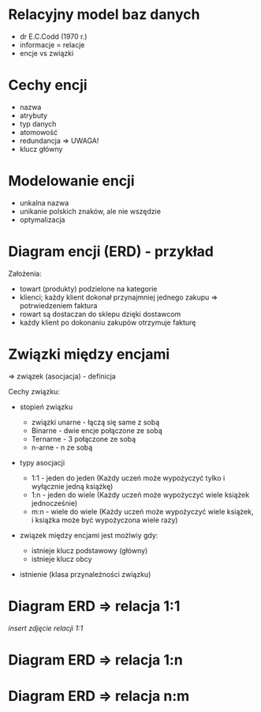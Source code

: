 # Relacyjny model baz danych
- dr E.C.Codd (1970 r.)
- informacje = relacje
- encje vs związki

# Cechy encji
- nazwa
- atrybuty
- typ danych
- atomowość
- redundancja $\Rightarrow$ UWAGA!
- klucz główny 

# Modelowanie encji
- unkalna nazwa
- unikanie polskich znaków, ale nie wszędzie
- optymalizacja

# Diagram encji (ERD) - przykład
Założenia:
- towart (produkty) podzielone na kategorie
- klienci; każdy klient dokonał przynajmniej jednego zakupu $\Rightarrow$ potrwiedzeniem faktura
- rowart są dostaczan do sklepu dzięki dostawcom
- każdy klient po dokonaniu zakupów otrzymuje fakturę


# Związki między encjami

$\Rightarrow$ związek (asocjacja) - definicja

Cechy związku:
- stopień związku
	- związki unarne - łączą się same z sobą
	- Binarne - dwie encje połączone ze sobą 
	- Ternarne - 3 połączone ze sobą
	- n-arne - n ze sobą
- typy asocjacji
	- 1:1 - jeden do jeden (Każdy uczeń może wypożyczyć tylko i wyłącznie jedną książkę)
	- 1:n - jeden do wiele (Każdy uczeń może wypożyczyć wiele książek jednocześnie)
	- m:n - wiele do wiele (Każdy uczeń może wypożyczyć wiele książek, i książka może być wypożyczona wiele razy)

- związek między encjami jest możlwiy gdy:
	- istnieje klucz podstawowy (główny)
	- istnieje klucz obcy
- istnienie (klasa przynależności związku)
# Diagram ERD $\Rightarrow$ relacja 1:1
*insert zdjęcie relacji 1:1*
# Diagram ERD $\Rightarrow$ relacja 1:n
# Diagram ERD $\Rightarrow$ relacja n:m